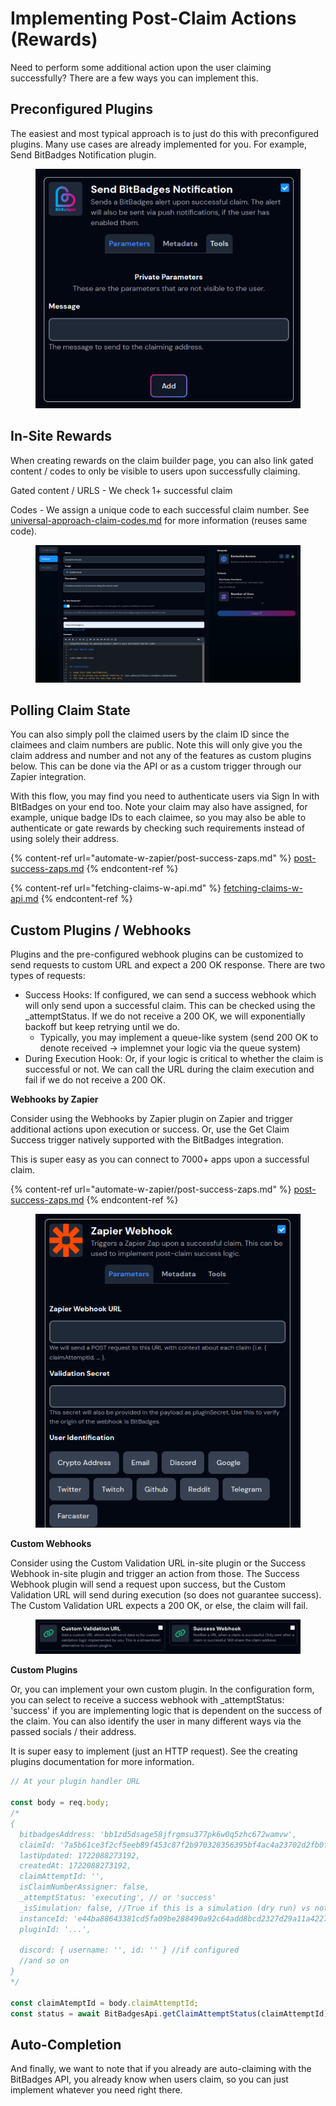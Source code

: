 # Implementing Post-Claim Actions (Rewards)

Need to perform some additional action upon the user claiming successfully? There are a few ways you can implement this.

## **Preconfigured Plugins**

The easiest and most typical approach is to just do this with preconfigured plugins. Many use cases are already implemented for you. For example, Send BitBadges Notification plugin.

<figure><img src="../../.gitbook/assets/image (1) (1) (1) (1) (1) (1) (1) (1) (1).png" alt=""><figcaption></figcaption></figure>

## **In-Site Rewards**

When creating rewards on the claim builder page, you can also link gated content / codes to only be visible to users upon successfully claiming.

Gated content / URLS - We check 1+ successful claim

Codes - We assign a unique code to each successful claim number. See [universal-approach-claim-codes.md](universal-approach-claim-codes.md "mention") for more information (reuses same code).

<figure><img src="../../.gitbook/assets/image (1) (1) (1) (1) (1) (1) (1) (1) (1) (1).png" alt=""><figcaption></figcaption></figure>

## Polling Claim State

You can also simply poll the claimed users by the claim ID since the claimees and claim numbers are public. Note this will only give you the claim address and number and not any of the features as custom plugins below. This can be done via the API or as a custom trigger through our Zapier integration.

With this flow, you may find you need to authenticate users via Sign In with BItBadges on your end too. Note your claim may also have assigned, for example, unique badge IDs to each claimee, so you may also be able to authenticate or gate rewards by checking such requirements instead of using solely their address.

{% content-ref url="automate-w-zapier/post-success-zaps.md" %}
[post-success-zaps.md](automate-w-zapier/post-success-zaps.md)
{% endcontent-ref %}

{% content-ref url="fetching-claims-w-api.md" %}
[fetching-claims-w-api.md](fetching-claims-w-api.md)
{% endcontent-ref %}

## **Custom Plugins / Webhooks**

Plugins and the pre-configured webhook plugins can be customized to send requests to custom URL and expect a 200 OK response. There are two types of requests:

* Success Hooks: If configured, we can send a success webhook which will only send upon a successful claim. This can be checked using the \_attemptStatus. If we do not receive a 200 OK, we will exponentially backoff but keep retrying until we do.
  * Typically, you may implement a queue-like system (send 200 OK to denote received -> implemnet your logic via the queue system)
* During Execution Hook: Or, if your logic is critical to whether the claim is successful or not. We can call the URL during the claim execution and fail if we do not receive a 200 OK.

**Webhooks by Zapier**

Consider using the Webhooks by Zapier plugin on Zapier and trigger additional actions upon execution or success. Or, use the Get Claim Success trigger natively supported with the BitBadges integration.

This is super easy as you can connect to 7000+ apps upon a successful claim.

{% content-ref url="automate-w-zapier/post-success-zaps.md" %}
[post-success-zaps.md](automate-w-zapier/post-success-zaps.md)
{% endcontent-ref %}

<figure><img src="../../.gitbook/assets/image (149).png" alt=""><figcaption></figcaption></figure>

**Custom Webhooks**

Consider using the Custom Validation URL in-site plugin or the Success Webhook in-site plugin and trigger an action from those. The Success Webhook plugin will send a request upon success, but the Custom Validation URL will send during execution (so does not guarantee success). The Custom Validation URL expects a 200 OK, or else, the claim will fail.

<figure><img src="../../.gitbook/assets/image (150).png" alt=""><figcaption></figcaption></figure>

**Custom Plugins**

Or, you can implement your own custom plugin. In the configuration form, you can select to receive a success webhook with \_attemptStatus: 'success' if you are implementing logic that is dependent on the success of the claim. You can also identify the user in many different ways via the passed socials / their address.

It is super easy to implement (just an HTTP request). See the creating plugins documentation for more information.

```typescript
// At your plugin handler URL

const body = req.body;
/*
{
  bitbadgesAddress: 'bb1zd5dsage58jfrgmsu377pk6w0q5zhc672wamvw',
  claimId: '7a5b61ce3f2cf5eeb89f453c87f2b970328356395bf4ac4a23702d2fb0fb63c9',
  lastUpdated: 1722088273192,
  createdAt: 1722088273192,
  claimAttemptId: '',
  isClaimNumberAssigner: false,
  _attemptStatus: 'executing', // or 'success'
  _isSimulation: false, //True if this is a simulation (dry run) vs not
  instanceId: 'e44ba88643381cd5fa09be288490a92c64add8bcd2327d29a11a4227fab55e5e',
  pluginId: '...',
  
  discord: { username: '', id: '' } //if configured
  //and so on
}
*/

const claimAtemptId = body.claimAttemptId;
const status = await BitBadgesApi.getClaimAttemptStatus(claimAttemptId);
```

## Auto-Completion

And finally, we want to note that if you already are auto-claiming with the BitBadges API, you already know when users claim, so you can just implement whatever you need right there.
